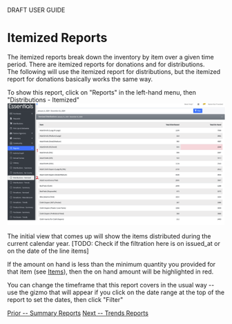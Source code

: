 DRAFT USER GUIDE

# Itemized Reports

The itemized reports break down the inventory by item over a given time period.   There are itemized reports for donations and for distributions.  
The following will use the itemized report for distributions,  but the itemized report for donations basically works the same way.

To show this report,  click on "Reports" in the left-hand menu, then "Distributions - Itemized"
![Initial Itemized Reports view](images/reports/reports_itemized_1.png)

The initial view that comes up will show the items distributed during the current calendar year. 
[TODO:  Check if the filtration here is on issued_at or on the date of the line items]

If the amount on hand is less than the minimum quantity you provided for that item (see [Items](inventory_items.md)), then the on hand amount will be highlighted in red.  

You can change the timeframe that this report covers in the usual way -- use the gizmo that will appear if you click on the date range at the top of the report to set the dates, then click "Filter"


[Prior -- Summary Reports](reports_summary_reports.md)    [Next -- Trends Reports](reports_trends.md)